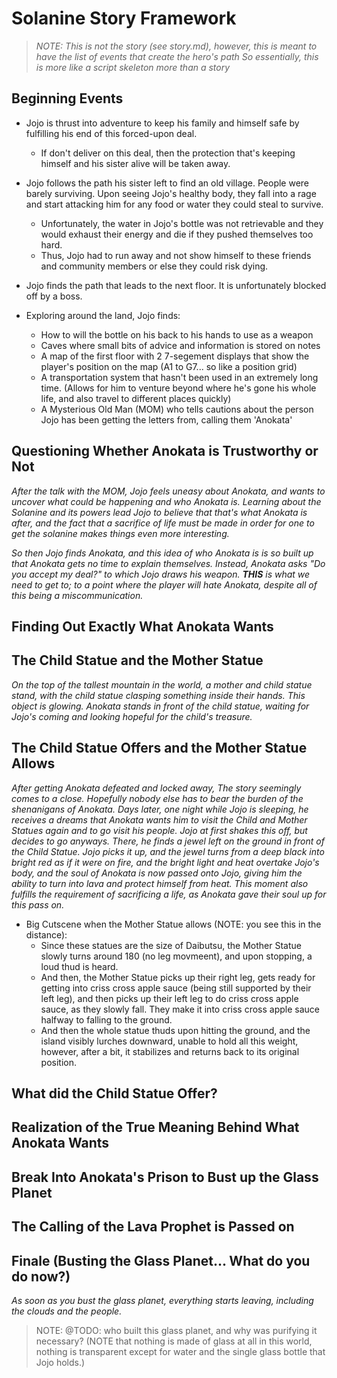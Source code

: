 # Solanine Story Framework

> *NOTE: This is not the story (see story.md), however, this is meant to have the list of events that create the hero's path*
> *So essentially, this is more like a script skeleton more than a story*



## Beginning Events

- Jojo is thrust into adventure to keep his family and himself safe by fulfilling his end of this forced-upon deal.
    - If don't deliver on this deal, then the protection that's keeping himself and his sister alive will be taken away.

- Jojo follows the path his sister left to find an old village. People were barely surviving. Upon seeing Jojo's healthy body, they fall into a rage and start attacking him for any food or water they could steal to survive. 
    - Unfortunately, the water in Jojo's bottle was not retrievable and they would exhaust their energy and die if they pushed themselves too hard.
    - Thus, Jojo had to run away and not show himself to these friends and community members or else they could risk dying.

- Jojo finds the path that leads to the next floor. It is unfortunately blocked off by a boss.

- Exploring around the land, Jojo finds:
    - How to will the bottle on his back to his hands to use as a weapon
    - Caves where small bits of advice and information is stored on notes
    - A map of the first floor with 2 7-segement displays that show the player's position on the map (A1 to G7... so like a position grid)
    - A transportation system that hasn't been used in an extremely long time. (Allows for him to venture beyond where he's gone his whole life, and also travel to different places quickly)
    - A Mysterious Old Man (MOM) who tells cautions about the person Jojo has been getting the letters from, calling them 'Anokata'



## Questioning Whether Anokata is Trustworthy or Not

*After the talk with the MOM, Jojo feels uneasy about Anokata, and wants to uncover what could be happening and who Anokata is. Learning about the Solanine and its powers lead Jojo to believe that that's what Anokata is after, and the fact that a sacrifice of life must be made in order for one to get the solanine makes things even more interesting.*

*So then Jojo finds Anokata, and this idea of who Anokata is is so built up that Anokata gets no time to explain themselves. Instead, Anokata asks "Do you accept my deal?" to which Jojo draws his weapon. **THIS** is what we need to get to; to a point where the player will hate Anokata, despite all of this being a miscommunication.*



## Finding Out Exactly What Anokata Wants






## The Child Statue and the Mother Statue

*On the top of the tallest mountain in the world, a mother and child statue stand, with the child statue clasping something inside their hands. This object is glowing. Anokata stands in front of the child statue, waiting for Jojo's coming and looking hopeful for the child's treasure.*



## The Child Statue Offers and the Mother Statue Allows

*After getting Anokata defeated and locked away, The story seemingly comes to a close. Hopefully nobody else has to bear the burden of the shenanigans of Anokata. Days later, one night while Jojo is sleeping, he receives a dreams that Anokata wants him to visit the Child and Mother Statues again and to go visit his people. Jojo at first shakes this off, but decides to go anyways. There, he finds a jewel left on the ground in front of the Child Statue. Jojo picks it up, and the jewel turns from a deep black into bright red as if it were on fire, and the bright light and heat overtake Jojo's body, and the soul of Anokata is now passed onto Jojo, giving him the ability to turn into lava and protect himself from heat. This moment also fulfills the requirement of sacrificing a life, as Anokata gave their soul up for this pass on.*

- Big Cutscene when the Mother Statue allows (NOTE: you see this in the distance):
    - Since these statues are the size of Daibutsu, the Mother Statue slowly turns around 180 (no leg movmeent), and upon stopping, a loud thud is heard.
    - And then, the Mother Statue picks up their right leg, gets ready for getting into criss cross apple sauce (being still supported by their left leg), and then picks up their left leg to do criss cross apple sauce, as they slowly fall. They make it into criss cross apple sauce halfway to falling to the ground.
    - And then the whole statue thuds upon hitting the ground, and the island visibly lurches downward, unable to hold all this weight, however, after a bit, it stabilizes and returns back to its original position.


## What did the Child Statue Offer?


## Realization of the True Meaning Behind What Anokata Wants


## Break Into Anokata's Prison to Bust up the Glass Planet


## The Calling of the Lava Prophet is Passed on


## Finale (Busting the Glass Planet... What do you do now?)

*As soon as you bust the glass planet, everything starts leaving, including the clouds and the people.*

> NOTE: @TODO: who built this glass planet, and why was purifying it necessary? (NOTE that nothing is made of glass at all in this world, nothing is transparent except for water and the single glass bottle that Jojo holds.)
